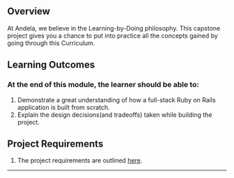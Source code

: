 ## **Overview**

At Andela, we believe in the Learning-by-Doing philosophy. This capstone project gives you a chance to put into practice all the concepts gained by going through this Curriculum.

## **Learning Outcomes**
### **At the end of this module, the learner should be able to:**
1. Demonstrate a great understanding of how a full-stack Ruby on Rails application is built from scratch.
2. Explain the design decisions(and tradeoffs) taken while building the project.

## **Project Requirements**
1. The project requirements are outlined [here](https://www.theodinproject.com/courses/ruby-on-rails/lessons/final-project).
------------

